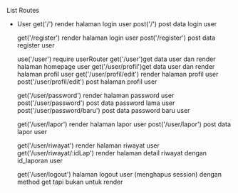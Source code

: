 List Routes

- User
  get('/') render halaman login user
  post('/') post data login user

  get('/register') render halaman login user
  post('/register') post data register user

  use('/user') require userRouter
  get('/user')get data user dan render halaman homepage user
  get('/user/profil')get data user dan render halaman profil user
  get('/user/profil/edit') render halaman profil user
  post('/user/profil/edit') post halaman profil user

  get('/user/password') render halaman password user
  post('/user/password') post data password lama user
  post('/user/password/baru') post data password baru user

  get('/user/lapor') render halaman lapor user
  post('/user/lapor') post data lapor user

  get('/user/riwayat') render halaman riwayat user
  get('/user/riwayat/:idLap') render halaman detail riwayat dengan id_laporan user

  get('/user/logout') halaman logout user (menghapus session) dengan method get tapi bukan untuk render
